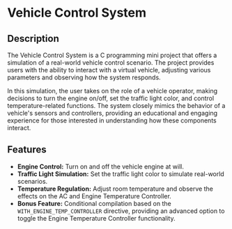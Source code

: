 # Vehicle Control System

## Description

The Vehicle Control System is a C programming mini project that offers a simulation of a real-world vehicle control scenario. The project provides users with the ability to interact with a virtual vehicle, adjusting various parameters and observing how the system responds.

In this simulation, the user takes on the role of a vehicle operator, making decisions to turn the engine on/off, set the traffic light color, and control temperature-related functions. The system closely mimics the behavior of a vehicle's sensors and controllers, providing an educational and engaging experience for those interested in understanding how these components interact.

## Features

- **Engine Control:** Turn on and off the vehicle engine at will.
- **Traffic Light Simulation:** Set the traffic light color to simulate real-world scenarios.
- **Temperature Regulation:** Adjust room temperature and observe the effects on the AC and Engine Temperature Controller.
- **Bonus Feature:** Conditional compilation based on the `WITH_ENGINE_TEMP_CONTROLLER` directive, providing an advanced option to toggle the Engine Temperature Controller functionality.

